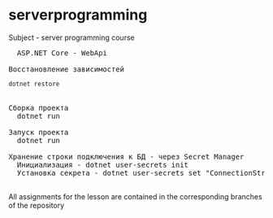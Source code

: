 # serverprogramming
Subject - server programming course
<pre>
  ASP.NET Core - WebApi
  
Восстановление зависимостей
<code>
dotnet restore
</code>

Сборка проекта
  dotnet run

Запуск проекта
  dotnet run

Хранение строки подключения к БД - через Secret Manager
  Инициализация - dotnet user-secrets init
  Установка секрета - dotnet user-secrets set "ConnectionStrings:DefaultConnection" "server=server;port=3306;database=DBNAME;user=USERDB;password=PASSWORDDB;"

</pre>

All assignments for the lesson are contained in the corresponding branches of the repository

